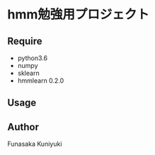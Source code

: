 hmm勉強用プロジェクト
===

## Require
* python3.6
* numpy
* sklearn
* hmmlearn 0.2.0

## Usage

## Author
Funasaka Kuniyuki
